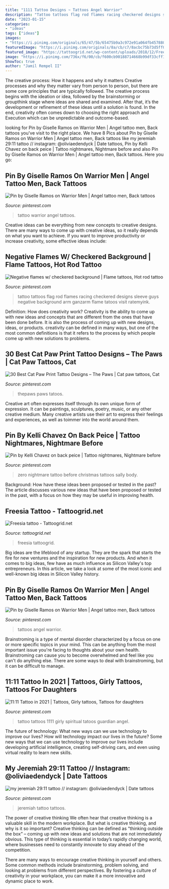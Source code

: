 ```yaml
---
title: "1111 Tattoo Designs ~ Tattoos Angel Warrior"
description: "Tattoo tattoos flag rod flames racing checkered designs sleeve guys negative background arm ganzarm flame tatoos visit ratemyink"
date: "2023-01-15"
categories:
- "ideas"
tags: ["ideas"]
images:
- "https://i.pinimg.com/originals/65/47/5b/65475b9a3c972e91a064fb45788036e3.jpg"
featuredImage: "https://i.pinimg.com/originals/8a/cb/c7/8acbc75b73d5ff04434176265acb9dc1.jpg"
featured_image: "https://tattoogrid.net/wp-content/uploads/2018/12/Freesia-tattoo.jpeg"
image: "https://i.pinimg.com/736x/f6/00/cb/f600cb90188714668b99df33cff11646.jpg"
ShowToc: true
author: "Jamil Rempel II"
---
```



The creative process: How it happens and why it matters
Creative processes and why they matter vary from person to person, but there are some core principles that are typically followed. The creative process begins with the ideation or idea, followed by the brainstorming or groupthink stage where ideas are shared and examined. After that, it’s the development or refinement of these ideas until a solution is found. In the end, creativity often comes down to choosing the right approach and Execution which can be unpredictable and outcome-based.

	

		
looking for Pin by Giselle Ramos on Warrior Men | Angel tattoo men, Back tattoos you've visit to the right place. We have 8 Pics about Pin by Giselle Ramos on Warrior Men | Angel tattoo men, Back tattoos like my jeremiah 29:11 tattoo // instagram: @oliviaedendyck | Date tattoos, Pin by Kelli Chavez on back peice | Tattoo nightmares, Nightmare before and also Pin by Giselle Ramos on Warrior Men | Angel tattoo men, Back tattoos. Here you go:
		
    
## Pin By Giselle Ramos On Warrior Men | Angel Tattoo Men, Back Tattoos

<img loading=lazy src="https://i.pinimg.com/736x/f6/00/cb/f600cb90188714668b99df33cff11646.jpg" onerror="this.onerror=null;this.src='https://tse1.mm.bing.net/th?id=OIP.B6Iz5qZi2cPide4n9HPbLgHaLX&amp;pid=15.1';" alt="Pin by Giselle Ramos on Warrior Men | Angel tattoo men, Back tattoos">

_Source: pinterest.com_

>tattoo warrior angel tattoos. 

	

Creative ideas can be everything from new concepts to creative designs. There are many ways to come up with creative ideas, so it really depends on what you want to achieve. If you want to improve productivity or increase creativity, some effective ideas include:

    
## Negative Flames W/ Checkered Background | Flame Tattoos, Hot Rod Tattoo

<img loading=lazy src="https://i.pinimg.com/originals/7f/4a/ba/7f4aba8934cffd7a867d5d5b7c47fde0.jpg" onerror="this.onerror=null;this.src='https://tse1.mm.bing.net/th?id=OIP.fUjvhItL7uTMlcL-crnwBQHaJ4&amp;pid=15.1';" alt="Negative flames w/ checkered background | Flame tattoos, Hot rod tattoo">

_Source: pinterest.com_

>tattoo tattoos flag rod flames racing checkered designs sleeve guys negative background arm ganzarm flame tatoos visit ratemyink. 

	

Definition: How does creativity work?
Creativity is the ability to come up with new ideas and concepts that are different from the ones that have been done before. It is also the process of coming up with new designs, ideas, or products. creativity can be defined in many ways, but one of the most common definitions is that it refers to the process by which people come up with new solutions to problems.

    
## 30 Best Cat Paw Print Tattoo Designs – The Paws | Cat Paw Tattoos, Cat

<img loading=lazy src="https://i.pinimg.com/originals/88/63/44/8863443f499c12765b2fce7322bb7ae9.jpg" onerror="this.onerror=null;this.src='https://tse1.mm.bing.net/th?id=OIP.iGf4-MtWr-HHkwmZatvnogHaFg&amp;pid=15.1';" alt="30 Best Cat Paw Print Tattoo Designs – The Paws | Cat paw tattoos, Cat">

_Source: pinterest.com_

>thepaws paws tatoos. 

	

Creative art often expresses itself through its own unique form of expression. It can be paintings, sculptures, poetry, music, or any other creative medium. Many creative artists use their art to express their feelings and experiences, as well as toimmer into the world around them.

    
## Pin By Kelli Chavez On Back Peice | Tattoo Nightmares, Nightmare Before

<img loading=lazy src="https://i.pinimg.com/originals/65/47/5b/65475b9a3c972e91a064fb45788036e3.jpg" onerror="this.onerror=null;this.src='https://tse2.mm.bing.net/th?id=OIP.3xkNTt8Lk-GvxPC6mpivTgHaHa&amp;pid=15.1';" alt="Pin by Kelli Chavez on back peice | Tattoo nightmares, Nightmare before">

_Source: pinterest.com_

>zero nightmare tattoo before christmas tattoos sally body. 

	

Background: How have these ideas been proposed or tested in the past?
The article discusses various new ideas that have been proposed or tested in the past, with a focus on how they may be useful in improving health.

    
## Freesia Tattoo - Tattoogrid.net

<img loading=lazy src="https://tattoogrid.net/wp-content/uploads/2018/12/Freesia-tattoo.jpeg" onerror="this.onerror=null;this.src='https://tse1.mm.bing.net/th?id=OIP.M-mxfBRE8kxtH2kU8c3_7AHaJQ&amp;pid=15.1';" alt="Freesia tattoo - Tattoogrid.net">

_Source: tattoogrid.net_

>freesia tattoogrid. 

	

Big ideas are the lifeblood of any startup. They are the spark that starts the fire for new ventures and the inspiration for new products. And when it comes to big ideas, few have as much influence as Silicon Valley's top entrepreneurs. In this article, we take a look at some of the most iconic and well-known big ideas in Silicon Valley history.

    
## Pin By Giselle Ramos On Warrior Men | Angel Tattoo Men, Back Tattoos

<img loading=lazy src="https://i.pinimg.com/originals/f6/00/cb/f600cb90188714668b99df33cff11646.jpg" onerror="this.onerror=null;this.src='https://tse3.mm.bing.net/th?id=OIP.T0m4g0Z74dMNZTdOISmtTQHaLX&amp;pid=15.1';" alt="Pin by Giselle Ramos on Warrior Men | Angel tattoo men, Back tattoos">

_Source: pinterest.com_

>tattoos angel warrior. 

	

Brainstroming is a type of mental disorder characterized by a focus on one or more specific topics in your mind. This can be anything from the most important issue you're facing to thoughts about your own health. Brainstroming can cause you to become overwhelmed and feel like you can't do anything else. There are some ways to deal with brainstroming, but it can be difficult to manage.

    
## 11:11 Tattoo In 2021 | Tattoos, Girly Tattoos, Tattoos For Daughters

<img loading=lazy src="https://i.pinimg.com/originals/8a/cb/c7/8acbc75b73d5ff04434176265acb9dc1.jpg" onerror="this.onerror=null;this.src='https://tse3.mm.bing.net/th?id=OIP.d1AgF5W5y-NJWWr0wvUakQHaHz&amp;pid=15.1';" alt="11:11 Tattoo in 2021 | Tattoos, Girly tattoos, Tattoos for daughters">

_Source: pinterest.com_

>tattoo tattoos 1111 girly spiritual tatoos guardian angel. 

	

The future of technology: What new ways can we use technology to improve our lives?
How will technology impact our lives in the future? Some new ways that we can use technology to improve our lives include developing artificial intelligence, creating self-driving cars, and even using virtual reality to learn new skills.

    
## My Jeremiah 29:11 Tattoo // Instagram: @oliviaedendyck | Date Tattoos

<img loading=lazy src="https://i.pinimg.com/736x/41/15/0a/41150ac6796d76cd821cfcee01e3537c--jeremiah--accessorize.jpg" onerror="this.onerror=null;this.src='https://tse2.mm.bing.net/th?id=OIP.uLYmI6ejVYGVjTBm9-QBJAHaIR&amp;pid=15.1';" alt="my jeremiah 29:11 tattoo // instagram: @oliviaedendyck | Date tattoos">

_Source: pinterest.com_

>jeremiah tattoo tattoos. 

	

The power of creative thinking
We often hear that creative thinking is a valuable skill in the modern workplace. But what is creative thinking, and why is it so important?
Creative thinking can be defined as “thinking outside the box” – coming up with new ideas and solutions that are not immediately obvious. This type of thinking is essential in today’s rapidly changing world, where businesses need to constantly innovate to stay ahead of the competition.

There are many ways to encourage creative thinking in yourself and others. Some common methods include brainstorming, problem solving, and looking at problems from different perspectives. By fostering a culture of creativity in your workplace, you can make it a more innovative and dynamic place to work.

